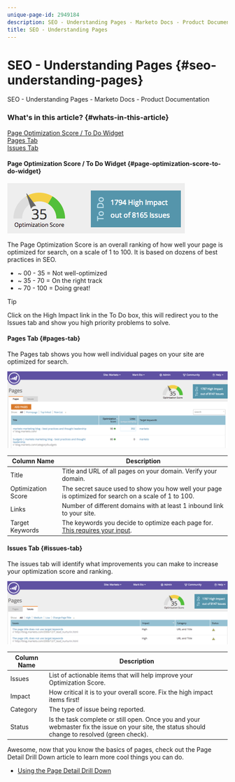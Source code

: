 ```yaml
---
unique-page-id: 2949184
description: SEO - Understanding Pages - Marketo Docs - Product Documentation
title: SEO - Understanding Pages
---
```


# SEO - Understanding Pages {#seo-understanding-pages}

SEO - Understanding Pages - Marketo Docs - Product Documentation

### What's in this article? {#whats-in-this-article}

[Page Optimization Score / To Do Widget](#page-optimization-score-to-do-widget)  
[Pages Tab](#pages-tab)  
[Issues Tab](#issues-tab)

#### Page Optimization Score / To Do Widget {#page-optimization-score-to-do-widget}

![](assets/image2014-9-17-21-3a52-3a3.png)

The Page Optimization Score is an overall ranking of how well your page is optimized for search, on a scale of 1 to 100. It is based on dozens of best practices in SEO.

* ~ 00 - 35 = Not well-optimized
* ~ 35 - 70 = On the right track
* ~ 70 - 100 = Doing great!

>[!TIP]
>
>Click on the&nbsp;High Impact&nbsp;link in the&nbsp;To Do&nbsp;box, this will redirect you to the Issues tab and show you high priority problems to solve.

#### Pages Tab {#pages-tab}

The Pages tab shows you how well individual pages on your site are optimized for search.

![](assets/image2014-9-17-21-3a52-3a41.png) 

| Column Name |Description |
|---|---|
| Title |Title and URL of all pages on your domain. Verify your domain. |
| Optimization Score |The secret sauce used to show you how well your page is optimized for search on a scale of 1 to 100. |
| Links |Number of different domains with at least 1 inbound link to your site. |
| Target Keywords |The keywords you decide to optimize each page for. [This requires your input](seo-using-the-page-detail-drill-down.md). |

#### Issues Tab {#issues-tab}

The issues tab will identify what improvements you can make to increase your optimization score and ranking.

![](assets/image2014-9-17-21-3a53-3a15.png) 

| Column Name |Description |
|---|---|
| Issues |List of actionable items that will help improve your Optimization Score. |
| Impact |How critical it is to your overall score. Fix the high impact items first! |
| Category |The type of issue being reported. |
| Status |Is the task complete or still open. Once you and your webmaster fix the issue on your site, the status should change to resolved (green check). |

Awesome, now that you know the basics of pages, check out the Page Detail Drill Down article to learn more cool things you can do.

* [Using the Page Detail Drill Down](seo-using-the-page-detail-drill-down.md)

